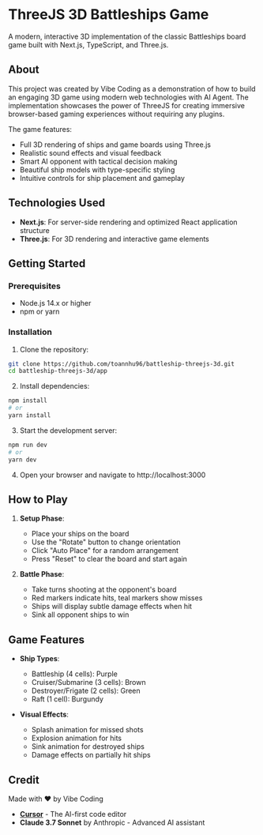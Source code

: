 # ThreeJS 3D Battleships Game

A modern, interactive 3D implementation of the classic Battleships board game built with Next.js, TypeScript, and Three.js.

## About

This project was created by Vibe Coding as a demonstration of how to build an engaging 3D game using modern web technologies with AI Agent. The implementation showcases the power of ThreeJS for creating immersive browser-based gaming experiences without requiring any plugins.

The game features:

- Full 3D rendering of ships and game boards using Three.js
- Realistic sound effects and visual feedback
- Smart AI opponent with tactical decision making
- Beautiful ship models with type-specific styling
- Intuitive controls for ship placement and gameplay

## Technologies Used

- **Next.js**: For server-side rendering and optimized React application structure
- **Three.js**: For 3D rendering and interactive game elements

## Getting Started

### Prerequisites

- Node.js 14.x or higher
- npm or yarn

### Installation

1. Clone the repository:
```bash
git clone https://github.com/toannhu96/battleship-threejs-3d.git
cd battleship-threejs-3d/app
```

2. Install dependencies:
```bash
npm install
# or
yarn install
```

3. Start the development server:
```bash
npm run dev
# or
yarn dev
```

4. Open your browser and navigate to http://localhost:3000

## How to Play

1. **Setup Phase**: 
   - Place your ships on the board
   - Use the "Rotate" button to change orientation
   - Click "Auto Place" for a random arrangement
   - Press "Reset" to clear the board and start again

2. **Battle Phase**:
   - Take turns shooting at the opponent's board
   - Red markers indicate hits, teal markers show misses
   - Ships will display subtle damage effects when hit
   - Sink all opponent ships to win

## Game Features

- **Ship Types**:
  - Battleship (4 cells): Purple
  - Cruiser/Submarine (3 cells): Brown
  - Destroyer/Frigate (2 cells): Green
  - Raft (1 cell): Burgundy

- **Visual Effects**:
  - Splash animation for missed shots
  - Explosion animation for hits
  - Sink animation for destroyed ships
  - Damage effects on partially hit ships

## Credit

Made with ❤️ by Vibe Coding
- **[Cursor](https://cursor.sh/)** - The AI-first code editor
- **Claude 3.7 Sonnet** by Anthropic - Advanced AI assistant